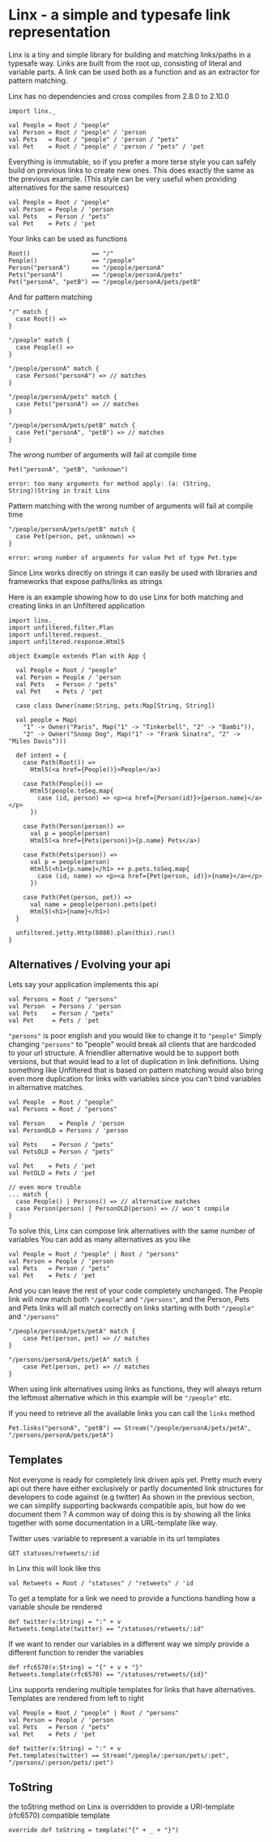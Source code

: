 # Linx - a simple and typesafe link representation

Linx is a tiny and simple library for building and matching links/paths in a typesafe way.
Links are built from the root up, consisting of literal and variable parts.
A link can be used both as a function and as an extractor for pattern matching.

Linx has no dependencies and cross compiles from 2.8.0 to 2.10.0

	import linx._

	val People = Root / "people"
	val Person = Root / "people" / 'person
	val Pets   = Root / "people" / 'person / "pets"
	val Pet    = Root / "people" / 'person / "pets" / 'pet

Everything is immutable, so if you prefer a more terse style you can safely build on previous links to create new ones.
This does exactly the same as the previous example.
(This style can be very useful when providing alternatives for the same resources)

	val People = Root / "people"
	val Person = People / 'person
	val Pets   = Person / "pets"
	val Pet    = Pets / 'pet

Your links can be used as functions

	Root()                 == "/"
	People()               == "/people"
	Person("personA")      == "/people/personA"
	Pets("personA")        == "/people/personA/pets"
	Pet("personA", "petB") == "/people/personA/pets/petB"

And for pattern matching	

	"/" match {
	  case Root() =>
	}

	"/people" match {
	  case People() =>
	}

	"/people/personA" match {
	  case Person("personA") => // matches
	}

	"/people/personA/pets" match {
	  case Pets("personA") => // matches
	}

	"/people/personA/pets/petB" match {
	  case Pet("personA", "petB") => // matches
	}	

The wrong number of arguments will fail at compile time

	Pet("personA", "petB", "unknown")

	error: too many arguments for method apply: (a: (String, String))String in trait Linx

Pattern matching with the wrong number of arguments will fail at compile time

	"/people/personA/pets/petB" match {
      case Pet(person, pet, unknown) =>
	}

	error: wrong number of arguments for value Pet of type Pet.type

Since Linx works directly on strings it can easily be used with libraries and frameworks that expose paths/links as strings

Here is an example showing how to do use Linx for both matching and creating links in an Unfiltered application

    import linx._
    import unfiltered.filter.Plan
    import unfiltered.request._
    import unfiltered.response.Html5

    object Example extends Plan with App {

      val People = Root / "people"
      val Person = People / 'person
      val Pets   = Person / "pets"
      val Pet    = Pets / 'pet

      case class Owner(name:String, pets:Map[String, String])

      val people = Map(
        "1" -> Owner("Paris", Map("1" -> "Tinkerbell", "2" -> "Bambi")),
        "2" -> Owner("Snoop Dog", Map("1" -> "Frank Sinatra", "2" -> "Miles Davis")))

      def intent = {
        case Path(Root()) =>
          Html5(<a href={People()}>People</a>)

        case Path(People()) =>
          Html5(people.toSeq.map{
            case (id, person) => <p><a href={Person(id)}>{person.name}</a></p>
          })

        case Path(Person(person)) =>
          val p = people(person)
          Html5(<a href={Pets(person)}>{p.name} Pets</a>)

        case Path(Pets(person)) =>
          val p = people(person)
          Html5(<h1>{p.name}</h1> ++ p.pets.toSeq.map{
            case (id, name) => <p><a href={Pet(person, id)}>{name}</a></p>
          })

        case Path(Pet(person, pet)) =>
          val name = people(person).pets(pet)
          Html5(<h1>{name}</h1>)
      }

      unfiltered.jetty.Http(8080).plan(this).run()
    }


## Alternatives / Evolving your api
Lets say your application implements this api

	val Persons = Root / "persons"
	val Person  = Persons / 'person
	val Pets    = Person / "pets"
	val Pet     = Pets / 'pet

`"persons"` is poor english and you would like to change it to `"people"`
Simply changing `"persons"` to "people" would break all clients that are hardcoded to your url structure.
A friendlier alternative would be to support both versions, but that would lead to a lot of duplication in link definitions.
Using something like Unfiltered that is based on pattern matching would also bring even more duplication for links with variables
since you can't bind variables in alternative matches.

	val People  = Root / "people"
	val Persons = Root / "persons"

	val Person    = People / 'person
	val PersonOLD = Persons / 'person

	val Pets    = Person / "pets"
	val PetsOLD = Person / "pets"

	val Pet    = Pets / 'pet
	val PetOLD = Pets / 'pet

	// even more trouble
	... match {
	  case People() | Persons() => // alternative matches
	  case Person(person) | PersonOLD(person) => // won't compile
	}

To solve this, Linx can compose link alternatives with the same number of variables
You can add as many alternatives as you like

	val People = Root / "people" | Root / "persons"
	val Person = People / 'person
	val Pets   = Person / "pets"
	val Pet    = Pets / 'pet

And you can leave the rest of your code completely unchanged.
The People link will now match both `"/people"` and `"/persons"`,
and the Person, Pets and Pets links will all match correctly on links starting with both `"/people"` and `"/persons"`

	"/people/personA/pets/petA" match {
	    case Pet(person, pet) => // matches
	}

	"/persons/personA/pets/petA" match {
	    case Pet(person, pet) => // matches
	}
	
When using link alternatives using links as functions, they will always return the leftmost alternative which in this example will be `"/people"` etc.

If you need to retrieve all the available links you can call the `links` method

	Pet.links("personA", "petB") == Stream("/people/personA/pets/petA", "/persons/personA/pets/petA")

## Templates
Not everyone is ready for completely link driven apis yet. Pretty much every api
out there have either exclusively or partly documented link structures for developers to code against (e.g twitter)
As shown in the previous section, we can simplify supporting backwards compatible apis, but how do we document them ?
A common way of doing this is by showing all the links together with some documentation in a URL-template like way.

Twitter uses :variable to represent a variable in its url templates
    
	GET statuses/retweets/:id

In Linx this will look like this
    
	val Retweets = Root / "statuses" / "retweets" / 'id

To get a template for a link we need to provide a functions handling how a variable shoule be rendered
    
	def twitter(v:String) = ":" + v
    Retweets.template(twitter) == "/statuses/retweets/:id"

If we want to render our variables in a different way we simply provide a different function to render the variables
    
	def rfc6570(v:String) = "{" + v + "}"
    Retweets.template(rfc6570) == "/statuses/retweets/{id}"


Linx supports rendering multiple templates for links that have alternatives.
Templates are rendered from left to right
    
	val People = Root / "people" | Root / "persons"
    val Person = People / 'person
    val Pets   = Person / "pets"
    val Pet    = Pets / 'pet

    def twitter(v:String) = ":" + v
    Pet.templates(twitter) == Stream("/people/:person/pets/:pet", "/persons/:person/pets/:pet")

## ToString
the toString method on Linx is overridden to provide a URI-template (rfc6570) compatible template
    
	override def toString = template("{" + _ + "}")

